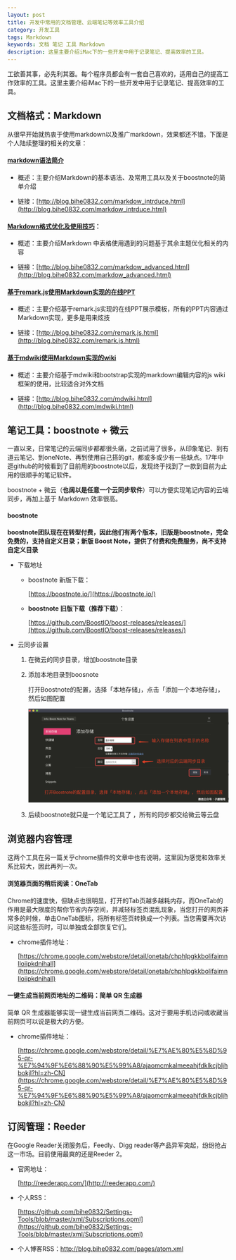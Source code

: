 ```yaml
---
layout: post
title: 开发中常用的文档管理、云端笔记等效率工具介绍
category: 开发工具
tags: Markdown
keywords: 文档 笔记 工具 Markdown
description: 这里主要介绍iMac下的一些开发中用于记录笔记、提高效率的工具。
---
```


工欲善其事，必先利其器。每个程序员都会有一套自己喜欢的，适用自己的提高工作效率的工具。这里主要介绍iMac下的一些开发中用于记录笔记、提高效率的工具。

## 文档格式：Markdown

从很早开始就热衷于使用markdown以及推广markdown，效果都还不错。下面是个人陆续整理的相关的文章：

#### [markdown语法简介](http://blog.bihe0832.com/markdow_intrduce.html)

- 概述：主要介绍Markdown的基本语法、及常用工具以及关于boostnote的简单介绍

- 链接：[http://blog.bihe0832.com/markdow_intrduce.html](http://blog.bihe0832.com/markdow_intrduce.html)

#### [Markdown格式优化及使用技巧](http://blog.bihe0832.com/markdow_advanced.html)：

- 概述：主要介绍Markdown 中表格使用遇到的问题基于其余主题优化相关的内容

- 链接：[http://blog.bihe0832.com/markdow_advanced.html](http://blog.bihe0832.com/markdow_advanced.html)

#### [基于remark.js使用Markdown实现的在线PPT](http://blog.bihe0832.com/remark.js.html)

- 概述：主要介绍基于remark.js实现的在线PPT展示模板，所有的PPT内容通过Markdown实现，更多是用来炫技

- 链接：[http://blog.bihe0832.com/remark.js.html](http://blog.bihe0832.com/remark.js.html)

#### [基于mdwiki使用Markdown实现的wiki](http://blog.bihe0832.com/mdwiki.html)

- 概述：主要介绍基于mdwiki和bootstrap实现的markdown编辑内容的js wiki框架的使用，比较适合对外文档

- 链接：[http://blog.bihe0832.com/mdwiki.html](http://blog.bihe0832.com/mdwiki.html)

## 笔记工具：boostnote + 微云

一直以来，日常笔记的云端同步都都很头痛，之前试用了很多，从印象笔记、到有道云笔记、到oneNote、再到使用自己搭的git，都或多或少有一些缺点。17年中逛github的时候看到了目前用的boostnote以后，发现终于找到了一款到目前为止用的很顺手的笔记软件。

boostnote + 微云（**也阔以是任意一个云同步软件**）可以方便实现笔记内容的云端同步，再加上基于 Markdown 效率很高。

#### boostnote 

**boostnote团队现在在转型付费，因此他们有两个版本，旧版是boostnote，完全免费的，支持自定义目录；新版 Boost Note，提供了付费和免费服务，尚不支持自定义目录**

- 下载地址

	- boostnote  新版下载：
	
		[https://boostnote.io/](https://boostnote.io/)
	
	- **boostnote  旧版下载（推荐下载）**：
	
		[https://github.com/BoostIO/boost-releases/releases/](https://github.com/BoostIO/boost-releases/releases/)
	
- 云同步设置

	1. 在微云的同步目录，增加boostnote目录

	2. 添加本地目录到boosnote

		打开Boostnote的配置，选择「本地存储」，点击「添加一个本地存储」，然后如图配置
		
		![bootsnote_settings.jpg](./../public/images/bootsnote_settings.jpg )

	3. 后续boostnote就只是一个笔记工具了 ，所有的同步都交给微云等云盘

## 浏览器内容管理

这两个工具在另一篇关乎chrome插件的文章中也有说明，这里因为感觉和效率关系比较大，因此再列一次。

#### 浏览器页面的稍后阅读：OneTab

Chrome的速度快，但缺点也很明显，打开的Tab页越多越耗内存，而OneTab的作用是最大限度的帮你节省内存空间，并减轻标签页混乱现象，当您打开的网页非常多的时候，单击OneTab图标，将所有标签页转换成一个列表。当您需要再次访问这些标签页时，可以单独或全部恢复它们。

- chrome插件地址：

	[https://chrome.google.com/webstore/detail/onetab/chphlpgkkbolifaimnlloiipkdnihall](https://chrome.google.com/webstore/detail/onetab/chphlpgkkbolifaimnlloiipkdnihall)
	
#### 一键生成当前网页地址的二维码：简单 QR 生成器

简单 QR 生成器能够实现一键生成当前网页二维码。这对于要用手机访问或收藏当前网页可以说是极大的方便。

- chrome插件地址：

	[https://chrome.google.com/webstore/detail/%E7%AE%80%E5%8D%95-qr-%E7%94%9F%E6%88%90%E5%99%A8/ajaomcmkalmeeahjfdklkcjbljhbokjl?hl=zh-CN](https://chrome.google.com/webstore/detail/%E7%AE%80%E5%8D%95-qr-%E7%94%9F%E6%88%90%E5%99%A8/ajaomcmkalmeeahjfdklkcjbljhbokjl?hl=zh-CN)


## 订阅管理：Reeder

在Google Reader关闭服务后，Feedly、Digg reader等产品异军突起，纷纷抢占这一市场。目前使用最爽的还是Reeder 2。

- 官网地址：

	[http://reederapp.com/](http://reederapp.com/)

- 个人RSS：

	[https://github.com/bihe0832/Settings-Tools/blob/master/xml/Subscriptions.opml](https://github.com/bihe0832/Settings-Tools/blob/master/xml/Subscriptions.opml)

- 个人博客RSS：http://blog.bihe0832.com/pages/atom.xml